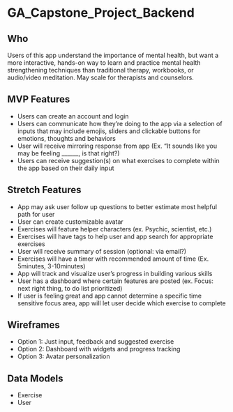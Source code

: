 # GA_Capstone_Project_Backend

## Who
Users of this app understand the importance of mental health, but want a more interactive, hands-on way to learn and practice mental health strengthening techniques than traditional therapy, workbooks, or audio/video meditation. May scale for therapists and counselors.

## MVP Features
 - Users can create an account and login
 - Users can communicate how they’re doing to the app via a selection of inputs that may include emojis, sliders and clickable buttons for emotions, thoughts and behaviors
 - User will receive mirroring response from app (Ex. “It sounds like you may be feeling ______, is that right?)
 - Users can receive suggestion(s) on what exercises to complete within the app based on their daily input

## Stretch Features
 - App may ask user follow up questions to better estimate most helpful path for user
 - User can create customizable avatar
 - Exercises will feature helper characters (ex. Psychic, scientist, etc.)
 - Exercises will have tags to help user and app search for appropriate exercises
 - User will receive summary of session (optional: via email?)
 - Exercises will have a timer with recommended amount of time (Ex. 5minutes, 3-10minutes)
 - App will track and visualize user’s progress in building various skills
 - User has a dashboard where certain features are posted (ex. Focus: next right thing, to do list prioritized)
 - If user is feeling great and app cannot determine a specific time sensitive focus area, app will let user decide which exercise to complete

## Wireframes
 - Option 1: Just input, feedback and suggested exercise
 - Option 2: Dashboard with widgets and progress tracking
 - Option 3: Avatar personalization

## Data Models
 - Exercise
 - User
